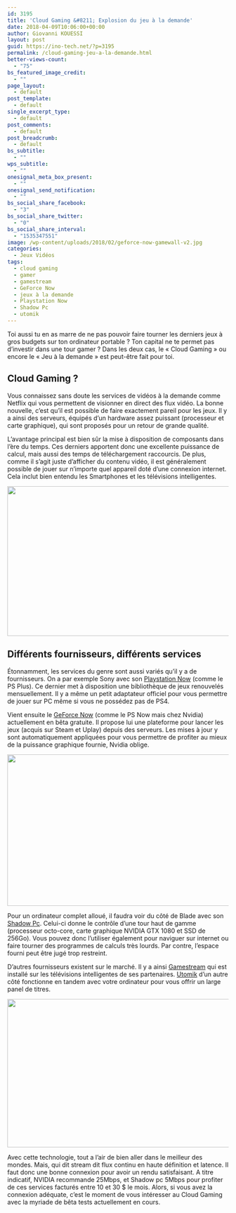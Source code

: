 ```yaml
---
id: 3195
title: 'Cloud Gaming &#8211; Explosion du jeu à la demande'
date: 2018-04-09T10:06:00+00:00
author: Giovanni KOUESSI
layout: post
guid: https://ino-tech.net/?p=3195
permalink: /cloud-gaming-jeu-a-la-demande.html
better-views-count:
  - "75"
bs_featured_image_credit:
  - ""
page_layout:
  - default
post_template:
  - default
single_excerpt_type:
  - default
post_comments:
  - default
post_breadcrumb:
  - default
bs_subtitle:
  - ""
wps_subtitle:
  - ""
onesignal_meta_box_present:
  - ""
onesignal_send_notification:
  - ""
bs_social_share_facebook:
  - "3"
bs_social_share_twitter:
  - "0"
bs_social_share_interval:
  - "1535347551"
image: /wp-content/uploads/2018/02/geforce-now-gamewall-v2.jpg
categories:
  - Jeux Vidéos
tags:
  - cloud gaming
  - gamer
  - gamestream
  - GeForce Now
  - jeux à la demande
  - Playstation Now
  - Shadow Pc
  - utomik
---
```

<p style="text-align: left;">
  Toi aussi tu en as marre de ne pas pouvoir faire tourner les derniers jeux à gros budgets sur ton ordinateur portable ? Ton capital ne te permet pas d’investir dans une tour gamer ? Dans les deux cas, le « Cloud Gaming » ou encore le « Jeu à la demande » est peut-être fait pour toi.
</p>

## Cloud Gaming ?

Vous connaissez sans doute les services de vidéos à la demande comme Netflix qui vous permettent de visionner en direct des flux vidéo. La bonne nouvelle, c&rsquo;est qu&rsquo;il est possible de faire exactement pareil pour les jeux. Il y a ainsi des serveurs, équipés d’un hardware assez puissant (processeur et carte graphique), qui sont proposés pour un retour de grande qualité.

L’avantage principal est bien sûr la mise à disposition de composants dans l’ère du temps. Ces derniers apportent donc une excellente puissance de calcul, mais aussi des temps de téléchargement raccourcis. De plus, comme il s’agit juste d’afficher du contenu vidéo, il est généralement possible de jouer sur n’importe quel appareil doté d&rsquo;une connexion internet. Cela inclut bien entendu les Smartphones et les télévisions intelligentes.

[<img class=" wp-image-3483 aligncenter" src="https://ino-tech.net/wp-content/uploads/2018/04/35923-approxy_teaser-300x169.jpg" alt="" width="605" height="341" srcset="https://inotech008.000webhostapp.com/wp-content/uploads/2018/04/35923-approxy_teaser-300x169.jpg 300w, https://inotech008.000webhostapp.com/wp-content/uploads/2018/04/35923-approxy_teaser.jpg 640w" sizes="(max-width: 709px) 85vw, (max-width: 909px) 67vw, (max-width: 984px) 61vw, (max-width: 1362px) 45vw, 600px" />](https://ino-tech.net/wp-content/uploads/2018/04/35923-approxy_teaser.jpg)

## Différents fournisseurs, différents services

Étonnamment, les services du genre sont aussi variés qu&rsquo;il y a de fournisseurs. On a par exemple Sony avec son [Playstation Now](https://www.playstation.com/fr-fr/explore/playstation-now/ps-now-on-pc/) (comme le PS Plus). Ce dernier met à disposition une bibliothèque de jeux renouvelés mensuellement. Il y a même un petit adaptateur officiel pour vous permettre de jouer sur PC même si vous ne possédez pas de PS4.

Vient ensuite le [GeForce Now](https://www.nvidia.com/en-us/geforce/products/geforce-now/mac-pc/) (comme le PS Now mais chez Nvidia) actuellement en bêta gratuite. Il propose lui une plateforme pour lancer les jeux (acquis sur Steam et Uplay) depuis des serveurs. Les mises à jour y sont automatiquement appliquées pour vous permettre de profiter au mieux de la puissance graphique fournie, Nvidia oblige.

[<img class=" wp-image-3481 aligncenter" src="https://ino-tech.net/wp-content/uploads/2018/04/PlayStation-Now-décembre-2017-300x167.jpg" alt="" width="619" height="345" srcset="https://inotech008.000webhostapp.com/wp-content/uploads/2018/04/PlayStation-Now-décembre-2017-300x167.jpg 300w, https://inotech008.000webhostapp.com/wp-content/uploads/2018/04/PlayStation-Now-décembre-2017-768x428.jpg 768w, https://inotech008.000webhostapp.com/wp-content/uploads/2018/04/PlayStation-Now-décembre-2017.jpg 819w" sizes="(max-width: 709px) 85vw, (max-width: 909px) 67vw, (max-width: 984px) 61vw, (max-width: 1362px) 45vw, 600px" />](https://ino-tech.net/wp-content/uploads/2018/04/PlayStation-Now-décembre-2017.jpg)

Pour un ordinateur complet alloué, il faudra voir du côté de Blade avec son [Shadow Pc](https://shadow.tech/). Celui-ci donne le contrôle d&rsquo;une tour haut de gamme (processeur octo-core, carte graphique NVIDIA GTX 1080 et SSD de 256Go). Vous pouvez donc l&rsquo;utiliser également pour naviguer sur internet ou faire tourner des programmes de calculs très lourds. Par contre, l&rsquo;espace fourni peut être jugé trop restreint.

D&rsquo;autres fournisseurs existent sur le marché. Il y a ainsi [Gamestream](https://gamestream.biz/) qui est installé sur les télévisions intelligentes de ses partenaires. [Utomik](https://www.utomik.com/) d&rsquo;un autre côté fonctionne en tandem avec votre ordinateur pour vous offrir un large panel de titres.

[<img class=" wp-image-3480 aligncenter" src="https://ino-tech.net/wp-content/uploads/2018/04/cloudgaming01_Hector_Lizarraga_web-696x434-300x187.jpg" alt="" width="542" height="338" srcset="https://inotech008.000webhostapp.com/wp-content/uploads/2018/04/cloudgaming01_Hector_Lizarraga_web-696x434-300x187.jpg 300w, https://inotech008.000webhostapp.com/wp-content/uploads/2018/04/cloudgaming01_Hector_Lizarraga_web-696x434.jpg 696w" sizes="(max-width: 542px) 85vw, 542px" />](https://ino-tech.net/wp-content/uploads/2018/04/cloudgaming01_Hector_Lizarraga_web-696x434.jpg)

Avec cette technologie, tout a l&rsquo;air de bien aller dans le meilleur des mondes. Mais, qui dit stream dit flux continu en haute définition et latence. Il faut donc une bonne connexion pour avoir un rendu satisfaisant. A titre indicatif, NVIDIA recommande 25Mbps, et Shadow pc 5Mbps pour profiter de ces services facturés entre 10 et 30 $ le mois. Alors, si vous avez la connexion adéquate, c&rsquo;est le moment de vous intéresser au Cloud Gaming avec la myriade de bêta tests actuellement en cours.